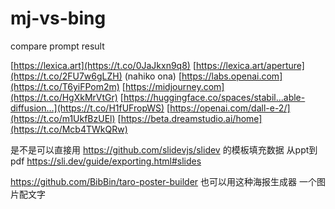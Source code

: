 # mj-vs-bing
compare prompt result 


[https://lexica.art](https://t.co/0JaJkxn9q8) [https://lexica.art/aperture](https://t.co/2FU7w6gLZH) 
(nahiko ona) [https://labs.openai.com](https://t.co/T6yiFPom2m) 
[https://midjourney.com](https://t.co/HgXkMrVtGr) 
[https://huggingface.co/spaces/stabil...able-diffusion…](https://t.co/H1fUFropWS) 
[https://openai.com/dall-e-2/](https://t.co/m1UkfBzUEl) 
[https://beta.dreamstudio.ai/home](https://t.co/Mcb4TWkQRw)


是不是可以直接用 https://github.com/slidevjs/slidev 的模板填充数据 从ppt到pdf
https://sli.dev/guide/exporting.html#slides



https://github.com/BibBin/taro-poster-builder
也可以用这种海报生成器 一个图片配文字
